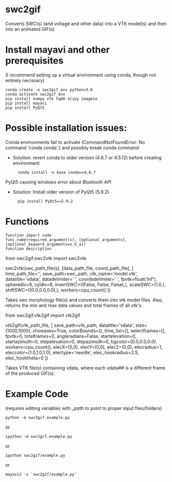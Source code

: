 # swc2gif
Converts SWC(s) (and voltage and other data) into a VTK model(s) and then into an animated GIF(s)


# Install mayavi and other prerequisites
(I recommend setting up a virtual environment using conda, though not entirely necissary)
    
    conda create -n swc2gif_env python=3.6
    conda activate swc2gif_env
    pip install numpy vtk tqdm scipy imageio
    pip install mayavi
    pip install PyQt5

# Possible installation issues:
Conda environments fail to activate (CommandNotFoundError: No command 'conda conda'.) and possibly break conda command
- Solution: revert conda to older version (4.6.7 or 4.5.12) before creating environment

        conda install -n base conda==4.6.7

PyQt5 causing windows error about Bluetooth API
- Solution: Install older version of PyQt5 (5.9.2)

        pip install PyQt5==5.9.2


# Functions
    function import code
    func_name(required_argument(s), [optional_arguments], [optional_keyword_arguments=o_k_a])
    function description

from swc2gif.swc2vtk import swc2vtk
    
swc2vtk(swc_path_file(s), [data_path_file, coord_path_file],
    [
    time_path_file='', save_path=swc_path, vtk_name='model.vtk',
    datatitle='vdata', datadelimiter=' ', coordsdelimiter='	',
    fpvtk=float('Inf'), spherediv=6, cyldiv=8,
    invertSWC=((False, False, False),), scaleSWC=(1.0,),
    shiftSWC=((0.0,0.0,0.0),), workers=cpu_count()
    ])

Takes swc morphology file(s) and converts them into vtk model files.
    Also, returns the min and max data values and total frames of all vtk's.

from swc2gif.vtk2gif import vtk2gif
    
vtk2gif(vtk_path_file,
    [
    save_path=vtk_path, datatitle='vdata', size=(1000,1000),
    showaxes=True, colorBounds=(), time_list=[], selectframes=[],
    fpvtk=0, totalframes=0, angleradians=False,
    startelevation=0, startazimuth=0, stepelevation=0, stepazimuth=0,
    bgcolor=(0.0,0.0,0.0), workers=cpu_count(),
    elecX=(0,0), elecY=(0,0), elecZ=(0,0), elecradius=1, eleccolor=(1.0,1.0,1.0),
    electype='needle', elec_hookradius=2.5, elec_hooktheta=0
    ])

Takes VTK file(s) containing vdata, where each vdata## is a different
    frame of the produced GIF(s).


# Example Code
(requires editing variables with *_path* to point to proper input files/folders)

    python -m swc2gif.example.py

or

    ipython -m swc2gif.example.py
or

    ipython swc2gif/example.py
or

    mayavi2 -x 'swc2gif/example.py'
